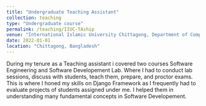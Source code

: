 ```yaml
---
title: "Undergraduate Teaching Assistant"
collection: teaching
type: "Undergraduate course"
permalink: /teaching/IIUC-TAship
venue: "International Islamic University Chittagong, Department of Computer Science and Engineering"
date: 2022-01-01
location: "Chittagong, Bangladesh"
---
```


During my tenure as a Teaching assistant i covered two courses Software Engineering and Software Developement Lab. Where I had to conduct lab sessions, discuss with students, teach them, prepare, and proctor exams. This is where I honed my skills on Django Framework as I frequently had to evaluate projects of students assigned under me. I helped them in understanding many fundamental concepts in Software Developement.
